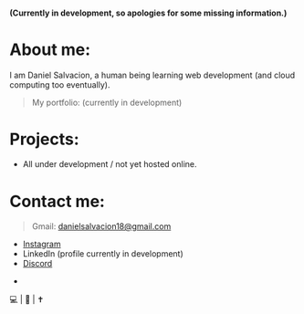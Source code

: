 #### (Currently in development, so apologies for some missing information.)  

# About me:
  
I am Daniel Salvacion, a human being learning web development (and cloud computing too eventually).  
> My portfolio: (currently in development)  
  
# Projects:
  
* All under development / not yet hosted online.  
  
# Contact me:
  
> Gmail: danielsalvacion18@gmail.com  
* [Instagram](https://www.instagram.com/adobong_sunog)  
* LinkedIn (profile currently in development)  
* [Discord](https://discordapp.com/users/704914462238310450/)  
  
-  
💻 | 🎸 | ✝
<!---
AncientSoup/AncientSoup is a ✨ special ✨ repository because its `README.md` (this file) appears on your GitHub profile.
You can click the Preview link to take a look at your changes.
--->
